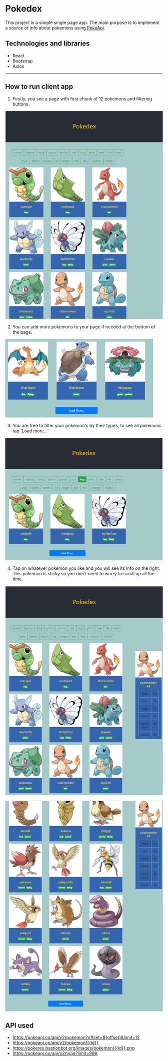# Pokedex

This project is a simple single page app. The main purpose is to implement a source of info about pokemons using [PokeApi](http://pokeapi.co/).

## Technologies and libraries

* React
* Bootstrap
* Axios

---

## How to run client app

1. Firstly, you see a page with first chunk of 12 pokemons and filtering buttons.

![First step](https://github.com/Chaika813/pokemon-go/blob/main/public/firstStep.PNG)

2. You can add more pokemons to your page if needed at the bottom of the page.

![Second step](https://github.com/Chaika813/pokemon-go/blob/main/public/secondStep.PNG)

3. You are free to filter your pokemon's by their types, to see all pokemons tap 'Load more...'

![Third step](https://github.com/Chaika813/pokemon-go/blob/main/public/thirdStep.PNG)

4. Tap on whatever pokemon you like and you will see its info on the right. This pokemon is sticky so you don't need to worry to scroll up all the time.

![Fourth step one](https://github.com/Chaika813/pokemon-go/blob/main/public/fourthstepOne.PNG)

![Fourth step two](https://github.com/Chaika813/pokemon-go/blob/main/public/fourthstepTwo.PNG)

## API used

* https://pokeapi.co/api/v2/pokemon?offset=${offset}&limit=12
* https://pokeapi.co/api/v2/pokemon/{{id}}
* https://pokeres.bastionbot.org/images/pokemon/{{id}}.png
* https://pokeapi.co/api/v2/type?limit=999
